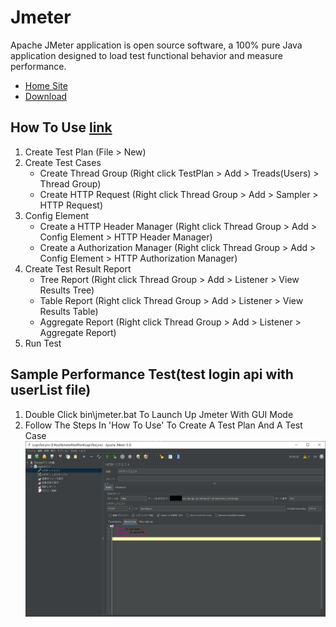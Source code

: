 # Jmeter
Apache JMeter application is open source software, a 100% pure Java application designed to load test functional behavior and measure performance.
* [Home Site](https://jmeter.apache.org/index.html)
* [Download](https://jmeter.apache.org/download_jmeter.cgi)

## How To Use [link](https://qiita.com/atsu_kg/items/1ff4ff13b8f30c3114b1)
1. Create Test Plan (File > New)
1. Create Test Cases
   * Create Thread Group (Right click TestPlan > Add > Treads(Users) > Thread Group)
   * Create HTTP Request (Right click Thread Group > Add > Sampler > HTTP Request)
1. Config Element
   * Create a HTTP Header Manager (Right click Thread Group > Add > Config Element > HTTP Header Manager)
   * Create a Authorization Manager (Right click Thread Group > Add > Config Element > HTTP Authorization Manager)
1. Create Test Result Report
   * Tree Report (Right click Thread Group > Add > Listener > View Results Tree)
   * Table Report (Right click Thread Group > Add > Listener > View Results Table)
   * Aggregate Report (Right click Thread Group > Add > Listener > Aggregate Report)
1. Run Test

## Sample Performance Test(test login api with userList file)
1. Double Click bin\jmeter.bat To Launch Up Jmeter With GUI Mode
1. Follow The Steps In 'How To Use' To Create A Test Plan And A Test Case
![alt text](https://github.com/kohougen/CICD_Knowledge/blob/master/2_Performance_Test/1_Jmeter/HTTP_Request.png)

